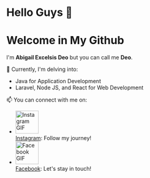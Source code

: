 Hello Guys 👋
==
Welcome in My Github
==
I'm **Abigail Excelsis Deo** but you can call me **Deo**.

🌱 Currently, I'm delving into: 
- Java for Application Development
- Laravel, Node JS, and React for Web Development

📫 You can connect with me on:
- <img src="https://github.com/Excel951/Excel951/assets/90140809/ccccaef4-0fd0-46d6-a820-8e43e35f9a2d" alt="Instagram GIF" width="60px" height="auto"/><br>[Instagram](https://www.instagram.com/abigailexcelsisdeo/): Follow my journey!
- <img src="https://github.com/Excel951/Excel951/assets/90140809/e44a4fad-cd78-4ff4-985c-af054c474f9e" alt="Facebook GIF" width="60px" height="auto"/><br>[Facebook](https://www.facebook.com/excel.nforcer707/): Let's stay in touch!

<!--- 
- 👀 I’m interested in ...
- 💞️ I’m looking to collaborate on ...
- 

Excel951/Excel951 is a ✨ special ✨ repository because its `README.md` (this file) appears on your GitHub profile.
You can click the Preview link to take a look at your changes.
--->
